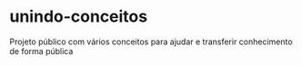 # unindo-conceitos
Projeto público com vários conceitos para ajudar e transferir conhecimento de forma pública
